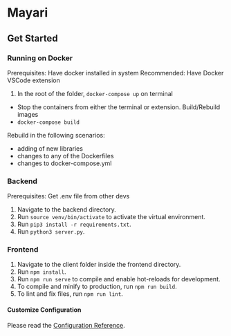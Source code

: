 # Mayari

## Get Started

### Running on Docker
Prerequisites: Have docker installed in system
Recommended: Have Docker VSCode extension

1. In the root of the folder, ```docker-compose up``` on terminal
- Stop the containers from either the terminal or extension.
Build/Rebuild images 
- ```docker-compose build```

Rebuild in the following scenarios:
- adding of new libraries
- changes to any of the Dockerfiles
- changes to docker-compose.yml

### Backend
Prerequisites: Get .env file from other devs
1. Navigate to the backend directory.
2. Run `source venv/bin/activate` to activate the virtual environment.
3. Run `pip3 install -r requirements.txt`.
4. Run `python3 server.py`.

### Frontend
1. Navigate to the client folder inside the frontend directory.
2. Run `npm install`.
3. Run `npm run serve` to compile and enable hot-reloads for development.
4. To compile and minify to production, run `npm run build`.
5. To lint and fix files, run `npm run lint`.


#### Customize Configuration
Please read the [Configuration Reference](https://cli.vuejs.org/config/).
